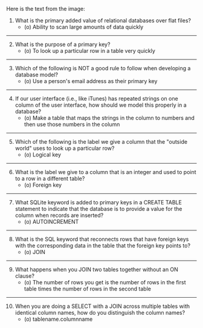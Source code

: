 Here is the text from the image:

1.  What is the primary added value of relational databases over flat files?
    * (o) Ability to scan large amounts of data quickly
***

2.  What is the purpose of a primary key?
    * (o) To look up a particular row in a table very quickly
***

3.  Which of the following is NOT a good rule to follow when developing a database model?
    * (o) Use a person's email address as their primary key
***

4.  If our user interface (i.e., like iTunes) has repeated strings on one column of the user interface, how should we model this properly in a database?
    * (o) Make a table that maps the strings in the column to numbers and then use those numbers in the column
***

5.  Which of the following is the label we give a column that the "outside world" uses to look up a particular row?
    * (o) Logical key
***

6.  What is the label we give to a column that is an integer and used to point to a row in a different table?
    * (o) Foreign key
***

7.  What SQLite keyword is added to primary keys in a CREATE TABLE statement to indicate that the database is to provide a value for the column when records are inserted?
    * (o) AUTOINCREMENT
***

8.  What is the SQL keyword that reconnects rows that have foreign keys with the corresponding data in the table that the foreign key points to?
    * (o) JOIN
***

9.  What happens when you JOIN two tables together without an ON clause?
    * (o) The number of rows you get is the number of rows in the first table times the number of rows in the second table
***

10. When you are doing a SELECT with a JOIN across multiple tables with identical column names, how do you distinguish the column names?
    * (o) tablename.columnname
